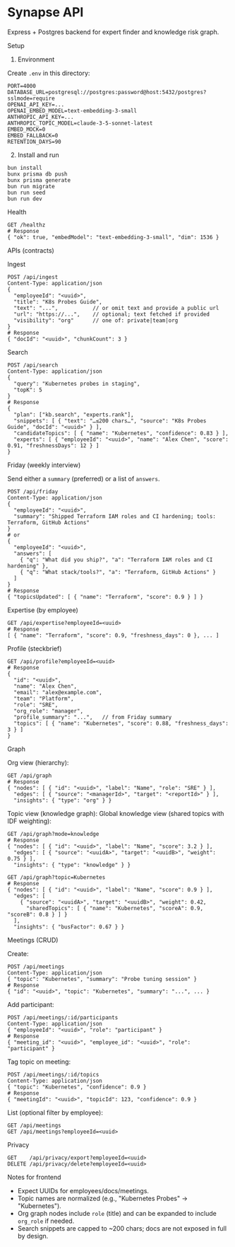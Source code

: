 # Synapse API

Express + Postgres backend for expert finder and knowledge risk graph.

Setup

1) Environment

Create `.env` in this directory:

```
PORT=4000
DATABASE_URL=postgresql://postgres:password@host:5432/postgres?sslmode=require
OPENAI_API_KEY=...
OPENAI_EMBED_MODEL=text-embedding-3-small
ANTHROPIC_API_KEY=...
ANTHROPIC_TOPIC_MODEL=claude-3-5-sonnet-latest
EMBED_MOCK=0
EMBED_FALLBACK=0
RETENTION_DAYS=90
```

2) Install and run

```
bun install
bunx prisma db push
bunx prisma generate
bun run migrate
bun run seed
bun run dev
```

Health

```
GET /healthz
# Response
{ "ok": true, "embedModel": "text-embedding-3-small", "dim": 1536 }
```

APIs (contracts)

Ingest

```
POST /api/ingest
Content-Type: application/json
{
  "employeeId": "<uuid>",
  "title": "K8s Probes Guide",
  "text": "...",           // or omit text and provide a public url
  "url": "https://...",    // optional; text fetched if provided
  "visibility": "org"      // one of: private|team|org
}
# Response
{ "docId": "<uuid>", "chunkCount": 3 }
```

Search

```
POST /api/search
Content-Type: application/json
{
  "query": "Kubernetes probes in staging",
  "topK": 5
}
# Response
{
  "plan": ["kb.search", "experts.rank"],
  "snippets": [ { "text": "…≤200 chars…", "source": "K8s Probes Guide", "docId": "<uuid>" } ],
  "candidateTopics": [ { "name": "Kubernetes", "confidence": 0.83 } ],
  "experts": [ { "employeeId": "<uuid>", "name": "Alex Chen", "score": 0.91, "freshnessDays": 12 } ]
}
```

Friday (weekly interview)

Send either a `summary` (preferred) or a list of `answers`.

```
POST /api/friday
Content-Type: application/json
{
  "employeeId": "<uuid>",
  "summary": "Shipped Terraform IAM roles and CI hardening; tools: Terraform, GitHub Actions"
}
# or
{
  "employeeId": "<uuid>",
  "answers": [
    { "q": "What did you ship?", "a": "Terraform IAM roles and CI hardening" },
    { "q": "What stack/tools?", "a": "Terraform, GitHub Actions" }
  ]
}
# Response
{ "topicsUpdated": [ { "name": "Terraform", "score": 0.9 } ] }
```

Expertise (by employee)

```
GET /api/expertise?employeeId=<uuid>
# Response
[ { "name": "Terraform", "score": 0.9, "freshness_days": 0 }, ... ]
```

Profile (steckbrief)

```
GET /api/profile?employeeId=<uuid>
# Response
{
  "id": "<uuid>",
  "name": "Alex Chen",
  "email": "alex@example.com",
  "team": "Platform",
  "role": "SRE",
  "org_role": "manager",
  "profile_summary": "...",   // from Friday summary
  "topics": [ { "name": "Kubernetes", "score": 0.88, "freshness_days": 3 } ]
}
```

Graph

Org view (hierarchy):
```
GET /api/graph
# Response
{ "nodes": [ { "id": "<uuid>", "label": "Name", "role": "SRE" } ],
  "edges": [ { "source": "<managerId>", "target": "<reportId>" } ],
  "insights": { "type": "org" } }
```

Topic view (knowledge graph):
Global knowledge view (shared topics with IDF weighting):
```
GET /api/graph?mode=knowledge
# Response
{ "nodes": [ { "id": "<uuid>", "label": "Name", "score": 3.2 } ],
  "edges": [ { "source": "<uuidA>", "target": "<uuidB>", "weight": 0.75 } ],
  "insights": { "type": "knowledge" } }
```
```
GET /api/graph?topic=Kubernetes
# Response
{ "nodes": [ { "id": "<uuid>", "label": "Name", "score": 0.9 } ],
  "edges": [
    { "source": "<uuidA>", "target": "<uuidB>", "weight": 0.42,
      "sharedTopics": [ { "name": "Kubernetes", "scoreA": 0.9, "scoreB": 0.8 } ] }
  ],
  "insights": { "busFactor": 0.67 } }
```

Meetings (CRUD)

Create:
```
POST /api/meetings
Content-Type: application/json
{ "topic": "Kubernetes", "summary": "Probe tuning session" }
# Response
{ "id": "<uuid>", "topic": "Kubernetes", "summary": "...", ... }
```

Add participant:
```
POST /api/meetings/:id/participants
Content-Type: application/json
{ "employeeId": "<uuid>", "role": "participant" }
# Response
{ "meeting_id": "<uuid>", "employee_id": "<uuid>", "role": "participant" }
```

Tag topic on meeting:
```
POST /api/meetings/:id/topics
Content-Type: application/json
{ "topic": "Kubernetes", "confidence": 0.9 }
# Response
{ "meetingId": "<uuid>", "topicId": 123, "confidence": 0.9 }
```

List (optional filter by employee):
```
GET /api/meetings
GET /api/meetings?employeeId=<uuid>
```

Privacy

```
GET    /api/privacy/export?employeeId=<uuid>
DELETE /api/privacy/delete?employeeId=<uuid>
```

Notes for frontend
- Expect UUIDs for employees/docs/meetings.
- Topic names are normalized (e.g., "Kubernetes Probes" → "Kubernetes").
- Org graph nodes include `role` (title) and can be expanded to include `org_role` if needed.
- Search snippets are capped to ~200 chars; docs are not exposed in full by design.
